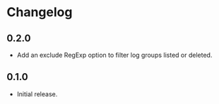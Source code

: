# Changelog

## 0.2.0

  * Add an exclude RegExp option to filter log groups listed or deleted.

## 0.1.0

  * Initial release.
